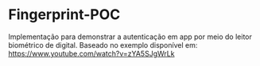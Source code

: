 # Fingerprint-POC
Implementação para demonstrar a autenticação em app por meio do leitor biométrico de digital. Baseado no exemplo disponível em: https://www.youtube.com/watch?v=zYA5SJgWrLk
